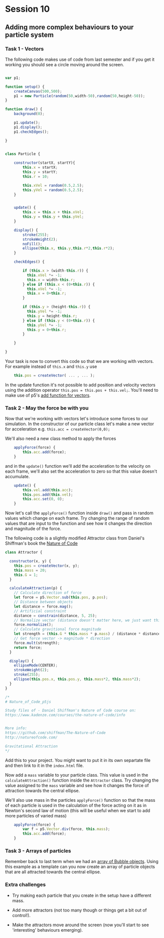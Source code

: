 # Session 10

## Adding more complex behaviours to your particle system

### Task 1 - Vectors

<!-- 1_1 -->

The following code makes use of code from last semester and if you get it working you should see a circle moving around the screen.

```javascript

var p1;

function setup() {
	createCanvas(500,500);
	p1 = new Particle(random(50,width-50),random(50,height-50)); 
}

function draw() {
	background(0);

	p1.update();
	p1.display();
	p1.checkEdges();

}


class Particle {
	
	constructor(startX, startY){
		this.x = startX;
		this.y = startY;
		this.r = 10;

		this.xVel = random(0.5,2.5);
		this.yVel = random(0.5,2.5);
	}


	update() {
		this.x = this.x + this.xVel;
		this.y = this.y + this.yVel;
	}

	display() {
		stroke(255);
		strokeWeight(2);
		noFill();
		ellipse(this.x, this.y,this.r*2,this.r*2);
	}

	checkEdges() {

		if (this.x > (width-this.r)) {
		  this.xVel *= -1;
		  this.x = width-this.r;
		} else if (this.x < (0+this.r)) {
		  this.xVel *= -1;
		  this.x = 0+this.r;
		}

		if (this.y > (height-this.r)) {
		  this.yVel *= -1;
		  this.y = height-this.r;
		} else if (this.y < (0+this.r)) {
		  this.yVel *= -1;
		  this.y = 0+this.r;
		}

	}

}
```

<!-- 1_2 Convert to vectors -->

Your task is now to convert this code so that we are working with vectors.  For example instead of ```this.x``` and ```this.y``` use  

```javascript
	this.pos = createVector( ... , ... );
```

In the update function it's not possible to add position and velocity vectors using the addition operator ```this.pos = this.pos + this.vel;```.  You'll need to make use of p5's [add function for vectors](https://p5js.org/reference/#/p5.Vector/add).

### Task 2 - May the force be with you

<!-- 2_1 Acceleration - update randomly each frame -->

Now that we're working with vectors let's introduce some forces to our simulation.  In the constructor of our particle class let's make a new vector for acceleration e.g. ```this.acc = createVector(0,0);```

We'll also need a new class method to apply the forces

```javascript
	applyForce(force) {
		this.acc.add(force);
	} 
```

and in the ```update()``` function we'll add the acceleration to the velocity on each frame, we'll also set the acceleration to zero so that this value doesn't accumulate.

```javascript
	update() {
		this.vel.add(this.acc);
		this.pos.add(this.vel);
		this.acc.set(0, 0);
	}
```

Now let's call the ```applyForce()``` function inside ```draw()``` and pass in random values which change on each frame.  Try changing the range of random values that are input to the function and see how it changes the direction and magnitude of the force.

<!-- 2_2 Accelerate towards an object (give code for this function) -->
The following code is a slightly modified Attractor class from Daniel's Shiffman's book the [Nature of Code](https://github.com/shiffman/The-Nature-of-Code-Examples-p5.js)

```javascript
class Attractor {

  constructor(x, y) {
    this.pos = createVector(x, y);
    this.mass = 20;
    this.G = 1;
  }

  calculateAttraction(p) {
    // Calculate direction of force
    let force = p5.Vector.sub(this.pos, p.pos);
    // Distance between objects
    let distance = force.mag();
    // Artificial constraint
    distance = constrain(distance, 5, 25);
    // Normalize vector (distance doesn't matter here, we just want this vector for direction)
    force.normalize();
    // Calculate gravitional force magnitude
    let strength = (this.G * this.mass * p.mass) / (distance * distance);
    // Get force vector -> magnitude * direction
    force.mult(strength);
    return force;
  }

  display() {
    ellipseMode(CENTER);
    strokeWeight(2);
    stroke(255);
    ellipse(this.pos.x, this.pos.y, this.mass*2, this.mass*2);
  }
}

/*
# Nature_of_Code_p5js

Study files of - Daniel Shiffman's Nature of Code course on:
https://www.kadenze.com/courses/the-nature-of-code/info


More info:
https://github.com/shiffman/The-Nature-of-Code
http://natureofcode.com/

Gravitational Attraction
*/
```

Add this to your project.  You might want to put it in its own separtate file and then link to it in the ```index.html``` file.

Now add a ```mass``` variable to your particle class. This value is used in the ```calculateAttraction()``` function inside the ```Attractor``` class.  Try changing the value assigned to the ```mass``` variable and see how it changes the force of attraction towards the central ellipse.

We'll also use mass in the particles ```applyForce()``` function so that the mass of each particle is used in the calculation of the force acting on it as in Newton's second law of motion (this will be useful when we start to add more particles of varied mass)

```javascript
	applyForce(force) {
		var f = p5.Vector.div(force, this.mass);
		this.acc.add(force);
	}
```


### Task 3 - Arrays of particles

<!-- 3_1 -->
Remember back to last term when we had an [array of Bubble objects](http://simonemberton.panel.uwe.ac.uk/p5/semester_01/session_07/Task5/).  Using this example as a template can you now create an array of particle objects that are all attracted towards the central ellipse.

### Extra challenges

<!-- 3_2 -->
* Try making each particle that you create in the setup have a different mass.

<!-- 3_3 -->
* Add more attractors (not too many though or things get a bit out of control!).

<!-- 3_4 -->
* Make the attractors move around the screen (now you'll start to see 'interesting' behaviours emerging).




